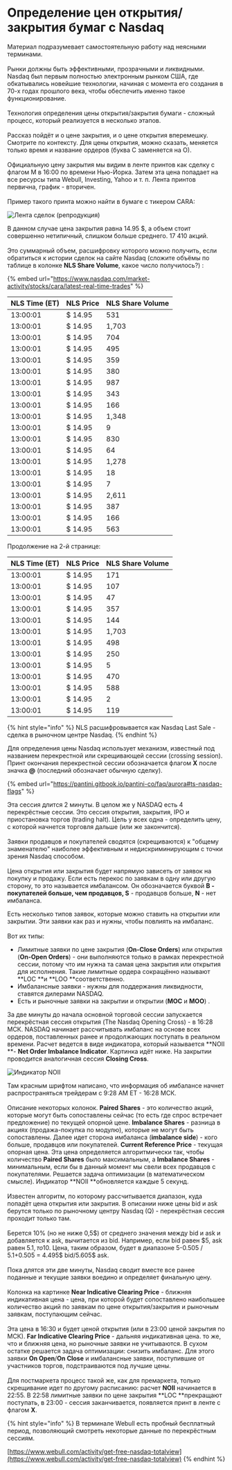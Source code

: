 # Определение цен открытия/закрытия бумаг с Nasdaq

Материал подразумевает самостоятельную работу над неясными терминами.\
\
Рынки должны быть эффективными, прозрачными и ликвидными. Nasdaq был первым полностью электронным рынком США, где обкатывались новейшие технологии, начиная с момента его создания в 70-х годах прошлого века, чтобы обеспечить именно такое функционирование.\
\
Технология определения цены открытия/закрытия бумаги - сложный процесс, который реализуется в несколько этапов.\
\
Рассказ пойдёт и о цене закрытия, и о цене открытия вперемешку. Смотрите по контексту. Для цены открытия, можно сказать, меняется только время и название ордеров (буква C заменяется на О).\
\
Официальную цену закрытия мы видим в ленте принтов как сделку с флагом M в 16:00 по времени Нью-Йорка. Затем эта цена попадает на все ресурсы типа Webull, Investing, Yahoo и т. п. Лента принтов первична, график - вторичен.\
\
Пример такого принта можно найти в бумаге с тикером CARA:

![Лента сделок (репродукция)](<../../.gitbook/assets/image (23).png>)

В данном случае цена закрытия равна 14.95 $, а объем стоит совершенно нетипичный, слишком больше среднего. 17 410 акций.\
\
Это суммарный объем, расшифровку которого можно получить, если обратиться к истории сделок на сайте Nasdaq (сложите объёмы по таблице в колонке **NLS Share Volume**, какое число получилось?) :

{% embed url="https://www.nasdaq.com/market-activity/stocks/cara/latest-real-time-trades" %}

| NLS Time (ET) | NLS Price | NLS Share Volume |
| ------------- | --------- | ---------------- |
| 13:00:01      | $ 14.95   | 531              |
| 13:00:01      | $ 14.95   | 1,703            |
| 13:00:01      | $ 14.95   | 704              |
| 13:00:01      | $ 14.95   | 495              |
| 13:00:01      | $ 14.95   | 359              |
| 13:00:01      | $ 14.95   | 380              |
| 13:00:01      | $ 14.95   | 987              |
| 13:00:01      | $ 14.95   | 343              |
| 13:00:01      | $ 14.95   | 166              |
| 13:00:01      | $ 14.95   | 1,348            |
| 13:00:01      | $ 14.95   | 9                |
| 13:00:01      | $ 14.95   | 830              |
| 13:00:01      | $ 14.95   | 64               |
| 13:00:01      | $ 14.95   | 1,278            |
| 13:00:01      | $ 14.95   | 18               |
| 13:00:01      | $ 14.95   | 7                |
| 13:00:01      | $ 14.95   | 2,611            |
| 13:00:01      | $ 14.95   | 387              |
| 13:00:01      | $ 14.95   | 166              |
| 13:00:01      | $ 14.95   | 563              |

Продолжение на 2-й странице:

| NLS Time (ET) | NLS Price | NLS Share Volume |
| ------------- | --------- | ---------------- |
| 13:00:01      | $ 14.95   | 171              |
| 13:00:01      | $ 14.95   | 107              |
| 13:00:01      | $ 14.95   | 47               |
| 13:00:01      | $ 14.95   | 357              |
| 13:00:01      | $ 14.95   | 144              |
| 13:00:01      | $ 14.95   | 1,703            |
| 13:00:01      | $ 14.95   | 498              |
| 13:00:01      | $ 14.95   | 250              |
| 13:00:01      | $ 14.95   | 5                |
| 13:00:01      | $ 14.95   | 470              |
| 13:00:01      | $ 14.95   | 588              |
| 13:00:01      | $ 14.95   | 2                |
| 13:00:01      | $ 14.95   | 119              |

{% hint style="info" %}
NLS расшифровывается как Nasdaq Last Sale - сделка в рыночном центре Nasdaq.
{% endhint %}

Для определения цены Nasdaq использует механизм, известный под названием перекрестной или скрещивающей сессии (crossing session). Принт окончания перекрестной сессии обозначается флагом **X** после значка **@** (последний обозначает обычную сделку).

{% embed url="https://pantini.gitbook.io/pantini-co/faq/aurora#ts-nasdaq-flags" %}

Эта сессия длится 2 минуты. В целом же у NASDAQ есть 4 перекрёстные  сессии. Это сессия открытия, закрытия, IPO и приостановка торгов (trading halt). Цель у всех одна - определить цену, с которой начнется торговля дальше (или же закончится).\
\
Заявки продавцов и покупателей сводятся (скрещиваются) к "общему знаменателю" наиболее эффективным и недискриминирующим с точки зрения Nasdaq способом.\
\
Цена открытия или закрытия будет напрямую зависеть от заявок на покупку и продажу. Если есть перекос по заявкам в одну или другую сторону, то это называется имбалансом. Он обозначается буквой **B **- покупателей больше, чем продавцов,** S** - продавцов больше, **N** - нет имбаланса.

Есть несколько типов заявок, которые можно ставить на открытии или закрытии. Эти заявки как раз и нужны, чтобы повлиять на имбаланс.\
\
Вот их типы:

* Лимитные заявки по цене закрытия (**On-Close Orders**) или открытия (**On-Open Orders**) - они выполняются только в рамках перекрестной сессии, потому что им нужна та самая цена закрытия или открытия для исполнения. Такие лимитные ордера сокращённо называют **LOC **и **LOO **соответственно.
* Имбалансные заявки - нужны для поддержания ликвидности, ставятся дилерами NASDAQ.
* Есть и рыночные заявки на закрытии и открытии (**MOC** и **MOO**) .

За две минуты до начала основной торговой сессии запускается перекрёстная сессия открытия (The Nasdaq Opening Cross) - в 16:28 МСК. NASDAQ начинает рассчитывать имбаланс на основе всех ордеров, поставленных ранее и продолжающих поступать в реальном времени. Расчет ведется в виде индикатора, который называется **NOII **- **Net Order Imbalance Indicator**. Картинка идёт ниже. На закрытии проводится аналогичная сессия **Closing Cross**.

![Индикатор NOII](<../../.gitbook/assets/image (22).png>)

Там красным шрифтом написано, что информация об имбалансе начнет распространяться трейдерам с 9:28 AM ET - 16:28 МСК.\
\
Описание некоторых колонок. **Paired Shares** - это количество акций, которые могут быть сопоставлены сейчас (то есть где спрос встречает предложение) по текущей опорной цене.  **Imbalance Shares** - разница в акциях (продажа-покупка по модулю), которые не могут быть сопоставлены. Далее идет сторона имбаланса (**imbalance side**) - кого больше, продавцов или покупателей. **Current Reference Price** - текущая опорная цена. Эта цена определяется алгоритмически так, чтобы количество **Paired Shares** было максимальным, а **Imbalance Shares** - минимальным, если бы в данный момент мы свели всех продавцов с покупателями. Решается задача оптимизации (в математическом смысле). Индикатор **NOII **обновляется каждые 5 секунд.\
\
Известен алгоритм, по которому рассчитывается диапазон, куда попадёт цена открытия или закрытия. В описании ниже цены bid и ask берутся только по рыночному центру Nasdaq (Q) - перекрёстная сессия проходит только там.\
\
Берется 10% (но не ниже 0,5$) от среднего значения между bid и ask и добавляется к ask, вычитается из bid. Например, если bid равен $5, ask равен $5.1, то 10% будет = (5+5.1) / 2 \*0.1 = 0.505$. Цена, таким образом, будет в диапазоне  5-0.505 / 5.1+0.505 = 4.495$ bid/5.605$ ask.\
\
Пока длятся эти две минуты, Nasdaq сводит вместе все ранее поданные и текущие заявки воедино и определяет финальную цену.\
\
Колонка на картинке **Near Indicative Clearing Price** - ближняя индикативная цена - цена, при которой будет сопоставлено наибольшее количество акций по заявкам по цене открытия/закрытия и рыночным заявкам, поступающим сейчас.\
\
Эта цена в 16:30 и будет ценой открытия (или в 23:00 ценой закрытия по МСК). **Far Indicative Clearing Price** - дальняя индикативная цена. то же, что и ближняя цена, но рыночные заявки не учитываются. В сухом остатке решается задача оптимизации: снизить имбаланс. Для этого заявки **On Open**/**On Close** и имбалансные заявки, поступившие от участников торгов, подстраиваются под лучшие цены.\
\
Для постмаркета процесс такой же, как для премаркета, только скрещивание идет по другому расписанию: расчет **NOII** начинается в 22:55. В 22:58 лимитные заявки по цене закрытия **LOC **прекращают поступать, в 23:00 - сессия заканчивается, появляется принт в ленте с флагом **X**.

{% hint style="info" %}
В терминале Webull есть пробный бесплатный период, позволяющий смотреть некоторые данные по перекрёстным сессиям.

[https://www.webull.com/activity/get-free-nasdaq-totalview](https://www.webull.com/activity/get-free-nasdaq-totalview)
{% endhint %}
